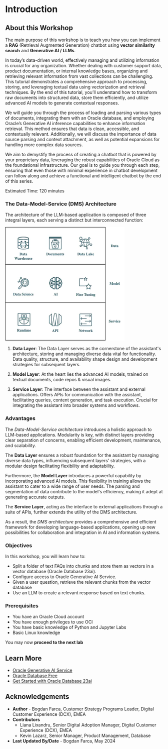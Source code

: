 # Introduction

## About this Workshop

The main purpose of this workshop is to teach you how you can implement a **RAG** (Retrieval Augmented Generation) chatbot using **vector similarity search** and **Generative AI / LLMs**. 

In today’s data-driven world, effectively managing and utilizing information is crucial for any organization. Whether dealing with customer support data, product documentation, or internal knowledge bases, organizing and retrieving relevant information from vast collections can be challenging. This tutorial demonstrates a comprehensive approach to processing, storing, and leveraging textual data using vectorization and retrieval techniques. By the end of this tutorial, you’ll understand how to transform raw documents into structured data, store them efficiently, and utilize advanced AI models to generate contextual responses.

We will guide you through the process of loading and parsing various types of documents, integrating them with an Oracle database, and employing Oracle’s Generative AI inference capabilities to enhance information retrieval. This method ensures that data is clean, accessible, and contextually relevant. Additionally, we will discuss the importance of data source parsing and context attachment, as well as potential expansions for handling more complex data sources.


We aim to demystify the process of creating a chatbot that is powered by your proprietary data, leveraging the robust capabilities of Oracle Cloud as the foundational infrastructure. Our goal is to guide you through each step, ensuring that even those with minimal experience in chatbot development can follow along and achieve a functional and intelligent chatbot by the end of this series.

Estimated Time: 120 minutes

### The Data-Model-Service (DMS) Architecture

The architecture of the LLM-based application is composed of three integral layers, each serving a distinct but interconnected function:

![Logical Architecture](images/image1.webp)

1. **Data Layer**: The Data Layer serves as the cornerstone of the assistant's architecture, storing and managing diverse data vital for functionality. Data quality, structure, and availability shape design and development strategies for subsequent layers.
	
1. **Model Layer**: At the heart lies the advanced AI models, trained on textual documents, code repos & visual images.

1. **Service Layer**: The interface between the assistant and external applications. Offers APIs for communication with the assistant, facilitating queries, content generation, and task execution. Crucial for integrating the assistant into broader systems and workflows.

### Advantages
The *Data-Model-Service architecture* introduces a holistic approach to LLM-based applications. Modularity is key, with distinct layers providing clear separation of concerns, enabling efficient development, maintenance, and scalability.

The **Data Layer** ensures a robust foundation for the assistant by managing diverse data types, influencing subsequent layers' strategies, with a modular design facilitating flexibility and adaptability.

Furthermore, the **Model Layer** introduces a powerful capability by incorporating advanced AI models. This flexibility in training allows the assistant to cater to a wide range of user needs. The parsing and segmentation of data contribute to the model's efficiency, making it adept at generating accurate outputs.

The **Service Layer**, acting as the interface to external applications through a suite of APIs, further extends the utility of the DMS architecture.

As a result, the *DMS architecture* provides a comprehensive and efficient framework for developing language-based applications, opening up new possibilities for collaboration and integration in AI and information systems.

### Objectives

In this workshop, you will learn how to:

* Split a folder of text FAQs into chunks and store them as vectors in a vector database (Oracle Database  23ai).
* Configure access to Oracle Generative AI Service.
* Given a user question, retrieve the relevant chunks from the vector database
* Use an LLM to create a relevant response based on text chunks.

### Prerequisites

* You have an Oracle Cloud account
* You have enough privileges to use OCI
* You have basic knowledge of Python and Jupyter Labs
* Basic Linux knowledge

You may now **proceed to the next lab**

## Learn More
* [Oracle Generative AI Service](https://www.oracle.com/artificial-intelligence/generative-ai/generative-ai-service/)
* [Oracle Database Free](https://www.oracle.com/database/free/)
* [Get Started with Oracle Database 23ai](https://www.oracle.com/ro/database/free/get-started/)

## Acknowledgements
* **Author** - Bogdan Farca, Customer Strategy Programs Leader, Digital Customer Experience (DCX), EMEA
* **Contributors** 
   - Liana Lixandru, Senior Digital Adoption Manager, Digital Customer Experience (DCX), EMEA
   - Kevin Lazarz, Senior Manager, Product Management, Database
* **Last Updated By/Date** -  Bogdan Farca, May 2024
